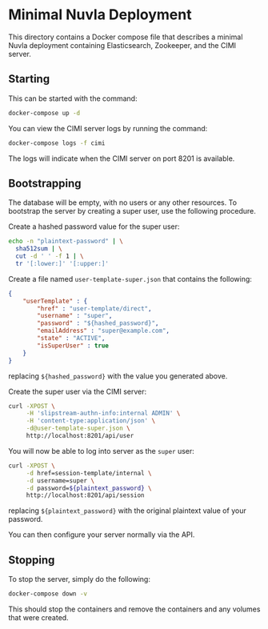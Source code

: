 Minimal Nuvla Deployment
========================

This directory contains a Docker compose file that describes a minimal
Nuvla deployment containing Elasticsearch, Zookeeper, and the CIMI
server.

Starting
--------

This can be started with the command:

```sh
docker-compose up -d
```

You can view the CIMI server logs by running the command:

```sh
docker-compose logs -f cimi
```

The logs will indicate when the CIMI server on port 8201 is
available.

Bootstrapping
-------------

The database will be empty, with no users or any other resources. To
bootstrap the server by creating a super user, use the following
procedure.

Create a hashed password value for the super user:

```sh
echo -n "plaintext-password" | \
  sha512sum | \
  cut -d ' ' -f 1 | \
  tr '[:lower:]' '[:upper:]'
```

Create a file named `user-template-super.json` that contains the
following:

```json
{
    "userTemplate" : {
        "href" : "user-template/direct",
        "username" : "super",
        "password" : "${hashed_password}",
        "emailAddress" : "super@example.com",
        "state" : "ACTIVE",
        "isSuperUser" : true
    }
}
```

replacing `${hashed_password}` with the value you generated above.

Create the super user via the CIMI server:

```sh
curl -XPOST \
     -H 'slipstream-authn-info:internal ADMIN' \
     -H 'content-type:application/json' \
     -d@user-template-super.json \
     http://localhost:8201/api/user
```

You will now be able to log into server as the `super` user:

```sh
curl -XPOST \
     -d href=session-template/internal \
     -d username=super \
     -d password=${plaintext_password} \
     http://localhost:8201/api/session
```

replacing `${plaintext_password}` with the original plaintext value of
your password.

You can then configure your server normally via the API.

Stopping
--------

To stop the server, simply do the following:

```sh
docker-compose down -v
```

This should stop the containers and remove the containers and any
volumes that were created.
